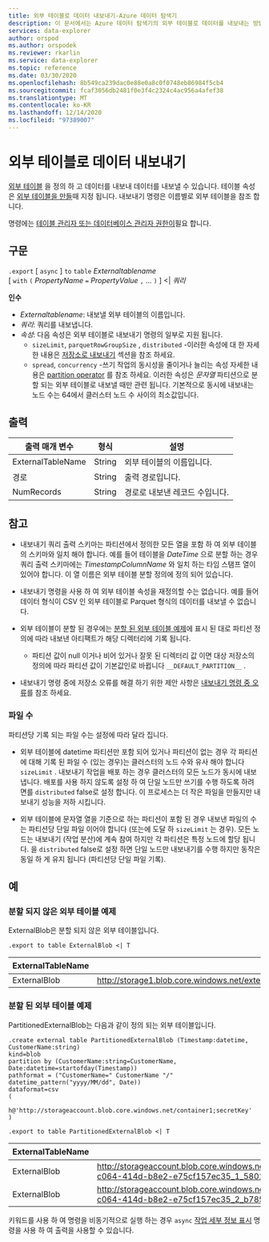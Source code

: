 ```yaml
---
title: 외부 테이블로 데이터 내보내기-Azure 데이터 탐색기
description: 이 문서에서는 Azure 데이터 탐색기의 외부 테이블로 데이터를 내보내는 방법을 설명 합니다.
services: data-explorer
author: orspod
ms.author: orspodek
ms.reviewer: rkarlin
ms.service: data-explorer
ms.topic: reference
ms.date: 03/30/2020
ms.openlocfilehash: 8b549ca239dac0e88e0a8c0f0748eb86984f5cb4
ms.sourcegitcommit: fcaf3056db2481f0e3f4c2324c4ac956a4afef38
ms.translationtype: MT
ms.contentlocale: ko-KR
ms.lasthandoff: 12/14/2020
ms.locfileid: "97389007"
---
```

# <a name="export-data-to-an-external-table"></a>외부 테이블로 데이터 내보내기

[외부 테이블](../external-table-commands.md) 을 정의 하 고 데이터를 내보내 데이터를 내보낼 수 있습니다.
테이블 속성은 [외부 테이블을 만들](../external-tables-azurestorage-azuredatalake.md#create-or-alter-external-table)때 지정 됩니다.
내보내기 명령은 이름별로 외부 테이블을 참조 합니다.

명령에는 [테이블 관리자 또는 데이터베이스 관리자 권한이](../access-control/role-based-authorization.md)필요 합니다.

## <a name="syntax"></a>구문

`.export` [ `async` ] `to` `table` *Externaltablename* <br>
[ `with` `(` *PropertyName* `=` *PropertyValue* `,` ... `)` ] <| *쿼리*

**인수**

* *Externaltablename*: 내보낼 외부 테이블의 이름입니다.
* *쿼리*: 쿼리를 내보냅니다.
* *속성*: 다음 속성은 외부 테이블로 내보내기 명령의 일부로 지원 됩니다. 
    * `sizeLimit`, `parquetRowGroupSize` , `distributed` -이러한 속성에 대 한 자세한 내용은 [저장소로 내보내기](export-data-to-storage.md) 섹션을 참조 하세요.
    * `spread`, `concurrency` -쓰기 작업의 동시성을 줄이거나 늘리는 속성 자세한 내용은 [partition operator](../../query/partitionoperator.md) 를 참조 하세요. 이러한 속성은 _문자열_ 파티션으로 분할 되는 외부 테이블로 내보낼 때만 관련 됩니다. 기본적으로 동시에 내보내는 노드 수는 64에서 클러스터 노드 수 사이의 최소값입니다.


## <a name="output"></a>출력

|출력 매개 변수 |형식 |설명
|---|---|---
|ExternalTableName  |String |외부 테이블의 이름입니다.
|경로|String|출력 경로입니다.
|NumRecords|String| 경로로 내보낸 레코드 수입니다.

## <a name="notes"></a>참고

* 내보내기 쿼리 출력 스키마는 파티션에서 정의한 모든 열을 포함 하 여 외부 테이블의 스키마와 일치 해야 합니다. 예를 들어 테이블을 *DateTime* 으로 분할 하는 경우 쿼리 출력 스키마에는 *TimestampColumnName* 와 일치 하는 타임 스탬프 열이 있어야 합니다. 이 열 이름은 외부 테이블 분할 정의에 정의 되어 있습니다.

* 내보내기 명령을 사용 하 여 외부 테이블 속성을 재정의할 수는 없습니다.
 예를 들어 데이터 형식이 CSV 인 외부 테이블로 Parquet 형식의 데이터를 내보낼 수 없습니다.

* 외부 테이블이 분할 된 경우에는 [분할 된 외부 테이블 예제](#partitioned-external-table-example)에 표시 된 대로 파티션 정의에 따라 내보낸 아티팩트가 해당 디렉터리에 기록 됩니다.
  * 파티션 값이 null 이거나 비어 있거나 잘못 된 디렉터리 값 이면 대상 저장소의 정의에 따라 파티션 값이 기본값인로 바뀝니다 `__DEFAULT_PARTITION__` .

* 내보내기 명령 중에 저장소 오류를 해결 하기 위한 제안 사항은 [내보내기 명령 중 오류](export-data-to-storage.md#failures-during-export-commands)를 참조 하세요.

### <a name="number-of-files"></a>파일 수

파티션당 기록 되는 파일 수는 설정에 따라 달라 집니다.

 * 외부 테이블에 datetime 파티션만 포함 되어 있거나 파티션이 없는 경우 각 파티션에 대해 기록 된 파일 수 (있는 경우)는 클러스터의 노드 수와 유사 해야 합니다 `sizeLimit` . 내보내기 작업을 배포 하는 경우 클러스터의 모든 노드가 동시에 내보냅니다. 배포를 사용 하지 않도록 설정 하 여 단일 노드만 쓰기를 수행 하도록 하려면를 `distributed` false로 설정 합니다. 이 프로세스는 더 작은 파일을 만들지만 내보내기 성능을 저하 시킵니다.

* 외부 테이블에 문자열 열을 기준으로 하는 파티션이 포함 된 경우 내보낸 파일의 수는 파티션당 단일 파일 이어야 합니다 (또는에 도달 하 `sizeLimit` 는 경우). 모든 노드는 내보내기 (작업 분산)에 계속 참여 하지만 각 파티션은 특정 노드에 할당 됩니다. 을 `distributed` false로 설정 하면 단일 노드만 내보내기를 수행 하지만 동작은 동일 하 게 유지 됩니다 (파티션당 단일 파일 기록).

## <a name="examples"></a>예

### <a name="non-partitioned-external-table-example"></a>분할 되지 않은 외부 테이블 예제

ExternalBlob은 분할 되지 않은 외부 테이블입니다. 

```kusto
.export to table ExternalBlob <| T
```

|ExternalTableName|경로|NumRecords|
|---|---|---|
|ExternalBlob|http://storage1.blob.core.windows.net/externaltable1cont1/1_58017c550b384c0db0fea61a8661333e.csv|10|

### <a name="partitioned-external-table-example"></a>분할 된 외부 테이블 예제

PartitionedExternalBlob는 다음과 같이 정의 되는 외부 테이블입니다. 

```kusto
.create external table PartitionedExternalBlob (Timestamp:datetime, CustomerName:string) 
kind=blob
partition by (CustomerName:string=CustomerName, Date:datetime=startofday(Timestamp))   
pathformat = ("CustomerName=" CustomerName "/" datetime_pattern("yyyy/MM/dd", Date))   
dataformat=csv
( 
   h@'http://storageaccount.blob.core.windows.net/container1;secretKey'
)
```

```kusto
.export to table PartitionedExternalBlob <| T
```

|ExternalTableName|경로|NumRecords|
|---|---|---|
|ExternalBlob|http://storageaccount.blob.core.windows.net/container1/CustomerName=customer1/2019/01/01/fa36f35c-c064-414d-b8e2-e75cf157ec35_1_58017c550b384c0db0fea61a8661333e.csv|10|
|ExternalBlob|http://storageaccount.blob.core.windows.net/container1/CustomerName=customer2/2019/01/01/fa36f35c-c064-414d-b8e2-e75cf157ec35_2_b785beec2c004d93b7cd531208424dc9.csv|10|

키워드를 사용 하 여 명령을 비동기적으로 실행 하는 경우 `async` [작업 세부 정보 표시](../operations.md#show-operation-details) 명령을 사용 하 여 출력을 사용할 수 있습니다.
